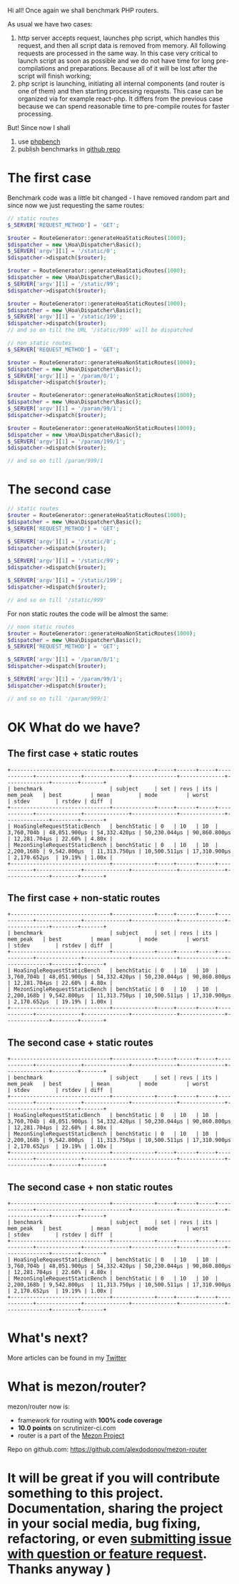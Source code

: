 Hi all! Once again we shall benchmark PHP routers.

As usual we have two cases:

1. http server accepts request, launches php script, which handles this request, and then all script data is removed from memory. All following requests are processed in the same way. In this case very critical to launch script as soon as possible and we do not have time for long pre-compilations and preparations. Because all of it will be lost after the script will finish working;
2. php script is launching, initiating all internal components (and router is one of them) and then starting processing requests. This case can be organized via for example react-php. It differs from the previous case because we can spend reasonable time to pre-compile routes for faster processing.

But! Since now I shall 

1. use [phpbench](https://github.com/phpbench/phpbench)
2. publish benchmarks in [github repo](https://github.com/alexdodonov/mezon-router-benchmark)

# The first case

Benchmark code was a little bit changed - I have removed random part and since now we just requesting the same routes:

```php
// static routes
$_SERVER['REQUEST_METHOD'] = 'GET';

$router = RouteGenerator::generateHoaStaticRoutes(1000);
$dispatcher = new \Hoa\Dispatcher\Basic();
$_SERVER['argv'][1] = '/static/0';
$dispatcher->dispatch($router);

$router = RouteGenerator::generateHoaStaticRoutes(1000);
$dispatcher = new \Hoa\Dispatcher\Basic();
$_SERVER['argv'][1] = '/static/99';
$dispatcher->dispatch($router);

$router = RouteGenerator::generateHoaStaticRoutes(1000);
$dispatcher = new \Hoa\Dispatcher\Basic();
$_SERVER['argv'][1] = '/static/199';
$dispatcher->dispatch($router);
// and so on till the URL '/static/999' will be dispatched
```

```php
// non static routes
$_SERVER['REQUEST_METHOD'] = 'GET';

$router = RouteGenerator::generateHoaNonStaticRoutes(1000);
$dispatcher = new \Hoa\Dispatcher\Basic();
$_SERVER['argv'][1] = '/param/0/1';
$dispatcher->dispatch($router);

$router = RouteGenerator::generateHoaNonStaticRoutes(1000);
$dispatcher = new \Hoa\Dispatcher\Basic();
$_SERVER['argv'][1] = '/param/99/1';
$dispatcher->dispatch($router);

$router = RouteGenerator::generateHoaNonStaticRoutes(1000);
$dispatcher = new \Hoa\Dispatcher\Basic();
$_SERVER['argv'][1] = '/param/199/1';
$dispatcher->dispatch($router);

// and so on till /param/999/1
```

# The second case

```php
// static routes
$router = RouteGenerator::generateHoaStaticRoutes(1000);
$dispatcher = new \Hoa\Dispatcher\Basic();
$_SERVER['REQUEST_METHOD'] = 'GET';

$_SERVER['argv'][1] = '/static/0';
$dispatcher->dispatch($router);

$_SERVER['argv'][1] = '/static/99';
$dispatcher->dispatch($router);

$_SERVER['argv'][1] = '/static/199';
$dispatcher->dispatch($router);

// and so on till '/static/999'
```

For non static routes the code will be almost the same:

```php
// noon static routes
$router = RouteGenerator::generateHoaNonStaticRoutes(1000);
$dispatcher = new \Hoa\Dispatcher\Basic();
$_SERVER['REQUEST_METHOD'] = 'GET';

$_SERVER['argv'][1] = '/param/0/1';
$dispatcher->dispatch($router);

$_SERVER['argv'][1] = '/param/99/1';
$dispatcher->dispatch($router);

// and so on till '/param/999/1'
```

# OK What do we have?

## The first case + static routes
```
+-------------------------------+-------------+-----+------+-----+------------+--------------+--------------+--------------+--------------+--------------+--------+-------+
| benchmark                     | subject     | set | revs | its | mem_peak   | best         | mean         | mode         | worst        | stdev        | rstdev | diff  |
+-------------------------------+-------------+-----+------+-----+------------+--------------+--------------+--------------+--------------+--------------+--------+-------+
| HoaSingleRequestStaticBench   | benchStatic | 0   | 10   | 10  | 3,760,704b | 48,051.900μs | 54,332.420μs | 50,230.044μs | 90,860.800μs | 12,281.704μs | 22.60% | 4.80x |
| MezonSingleRequestStaticBench | benchStatic | 0   | 10   | 10  | 2,200,168b | 9,542.800μs  | 11,313.750μs | 10,500.511μs | 17,310.900μs | 2,170.652μs  | 19.19% | 1.00x |
+-------------------------------+-------------+-----+------+-----+------------+--------------+--------------+--------------+--------------+--------------+--------+-------+
```

## The first case + non-static routes

```
+-------------------------------+-------------+-----+------+-----+------------+--------------+--------------+--------------+--------------+--------------+--------+-------+
| benchmark                     | subject     | set | revs | its | mem_peak   | best         | mean         | mode         | worst        | stdev        | rstdev | diff  |
+-------------------------------+-------------+-----+------+-----+------------+--------------+--------------+--------------+--------------+--------------+--------+-------+
| HoaSingleRequestStaticBench   | benchStatic | 0   | 10   | 10  | 3,760,704b | 48,051.900μs | 54,332.420μs | 50,230.044μs | 90,860.800μs | 12,281.704μs | 22.60% | 4.80x |
| MezonSingleRequestStaticBench | benchStatic | 0   | 10   | 10  | 2,200,168b | 9,542.800μs  | 11,313.750μs | 10,500.511μs | 17,310.900μs | 2,170.652μs  | 19.19% | 1.00x |
+-------------------------------+-------------+-----+------+-----+------------+--------------+--------------+--------------+--------------+--------------+--------+-------+
```

## The second case + static routes

```
+-------------------------------+-------------+-----+------+-----+------------+--------------+--------------+--------------+--------------+--------------+--------+-------+
| benchmark                     | subject     | set | revs | its | mem_peak   | best         | mean         | mode         | worst        | stdev        | rstdev | diff  |
+-------------------------------+-------------+-----+------+-----+------------+--------------+--------------+--------------+--------------+--------------+--------+-------+
| HoaSingleRequestStaticBench   | benchStatic | 0   | 10   | 10  | 3,760,704b | 48,051.900μs | 54,332.420μs | 50,230.044μs | 90,860.800μs | 12,281.704μs | 22.60% | 4.80x |
| MezonSingleRequestStaticBench | benchStatic | 0   | 10   | 10  | 2,200,168b | 9,542.800μs  | 11,313.750μs | 10,500.511μs | 17,310.900μs | 2,170.652μs  | 19.19% | 1.00x |
+-------------------------------+-------------+-----+------+-----+------------+--------------+--------------+--------------+--------------+--------------+--------+-------+
```

## The second case + non static routes

```
+-------------------------------+-------------+-----+------+-----+------------+--------------+--------------+--------------+--------------+--------------+--------+-------+
| benchmark                     | subject     | set | revs | its | mem_peak   | best         | mean         | mode         | worst        | stdev        | rstdev | diff  |
+-------------------------------+-------------+-----+------+-----+------------+--------------+--------------+--------------+--------------+--------------+--------+-------+
| HoaSingleRequestStaticBench   | benchStatic | 0   | 10   | 10  | 3,760,704b | 48,051.900μs | 54,332.420μs | 50,230.044μs | 90,860.800μs | 12,281.704μs | 22.60% | 4.80x |
| MezonSingleRequestStaticBench | benchStatic | 0   | 10   | 10  | 2,200,168b | 9,542.800μs  | 11,313.750μs | 10,500.511μs | 17,310.900μs | 2,170.652μs  | 19.19% | 1.00x |
+-------------------------------+-------------+-----+------+-----+------------+--------------+--------------+--------------+--------------+--------------+--------+-------+
```

# What's next?

More articles can be found in my [Twitter](https://twitter.com/mezonphp)

# What is mezon/router?

mezon/router now is:

- framework for routing with **100% code coverage**
- **10.0 points** on scrutinizer-ci.com
- router is a part of the [Mezon Project](https://github.com/alexdodonov/mezon)

Repo on github.com: https://github.com/alexdodonov/mezon-router

# It will be great if you will contribute something to this project. Documentation, sharing the project in your social media, bug fixing, refactoring, or even **[submitting issue with question or feature request](https://github.com/alexdodonov/mezon-router/issues)**. Thanks anyway )